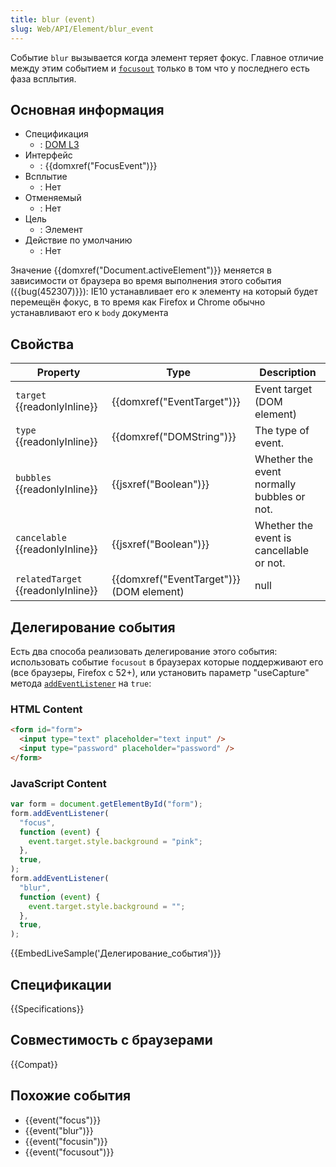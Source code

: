 ```yaml
---
title: blur (event)
slug: Web/API/Element/blur_event
---
```


Событие `blur` вызывается когда элемент теряет фокус. Главное отличие между этим событием и [`focusout`](/ru/docs/Mozilla_event_reference/focusout) только в том что у последнего есть фаза всплытия.

## Основная информация

- Спецификация
  - : [DOM L3](http://www.w3.org/TR/DOM-Level-3-Events/#event-type-blur)
- Интерфейс
  - : {{domxref("FocusEvent")}}
- Всплытие
  - : Нет
- Отменяемый
  - : Нет
- Цель
  - : Элемент
- Действие по умолчанию
  - : Нет

Значение {{domxref("Document.activeElement")}} меняется в зависимости от браузера во время выполнения этого события ({{bug(452307)}}): IE10 устанавливает его к элементу на который будет перемещён фокус, в то время как Firefox и Chrome обычно устанавливают его к `body` документа

## Свойства

| Property                           | Type                                     | Description                                |
| ---------------------------------- | ---------------------------------------- | ------------------------------------------ |
| `target` {{readonlyInline}}        | {{domxref("EventTarget")}}               | Event target (DOM element)                 |
| `type` {{readonlyInline}}          | {{domxref("DOMString")}}                 | The type of event.                         |
| `bubbles` {{readonlyInline}}       | {{jsxref("Boolean")}}                    | Whether the event normally bubbles or not. |
| `cancelable` {{readonlyInline}}    | {{jsxref("Boolean")}}                    | Whether the event is cancellable or not.   |
| `relatedTarget` {{readonlyInline}} | {{domxref("EventTarget")}} (DOM element) | null                                       |

## Делегирование события

Есть два способа реализовать делегирование этого события: использовать событие `focusout` в браузерах которые поддерживают его (все браузеры, Firefox с 52+), или установить параметр "useCapture" метода [`addEventListener`](/ru/docs/DOM/element.addEventListener) на `true`:

### HTML Content

```html
<form id="form">
  <input type="text" placeholder="text input" />
  <input type="password" placeholder="password" />
</form>
```

### JavaScript Content

```js
var form = document.getElementById("form");
form.addEventListener(
  "focus",
  function (event) {
    event.target.style.background = "pink";
  },
  true,
);
form.addEventListener(
  "blur",
  function (event) {
    event.target.style.background = "";
  },
  true,
);
```

{{EmbedLiveSample('Делегирование_события')}}

## Спецификации

{{Specifications}}

## Совместимость с браузерами

{{Compat}}

## Похожие события

- {{event("focus")}}
- {{event("blur")}}
- {{event("focusin")}}
- {{event("focusout")}}
